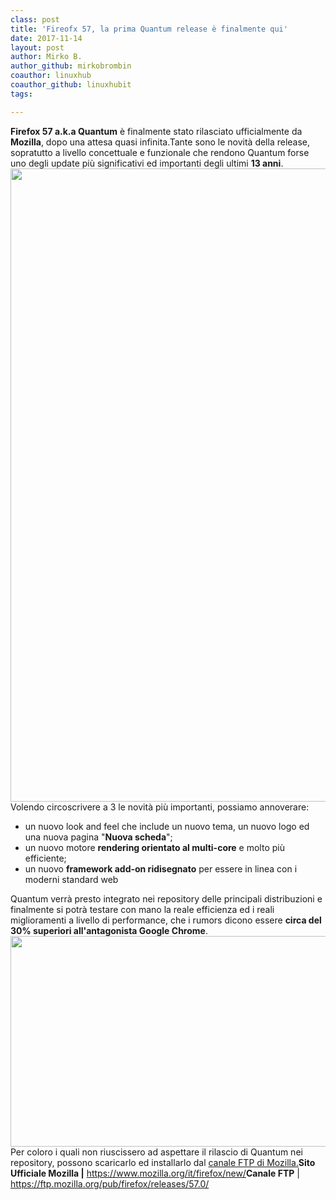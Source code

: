 ```yaml
---
class: post
title: 'Fireofx 57, la prima Quantum release è finalmente qui'
date: 2017-11-14
layout: post
author: Mirko B.
author_github: mirkobrombin
coauthor: linuxhub
coauthor_github: linuxhubit
tags:

---
```

<strong>Firefox 57 a.k.a Quantum</strong> è finalmente stato rilasciato ufficialmente da <strong>Mozilla</strong>, dopo una attesa quasi infinita.Tante sono le novità della release, sopratutto a livello concettuale e funzionale che rendono Quantum forse uno degli update più significativi ed importanti degli ultimi <strong>13 anni</strong>.<img class="aligncenter size-full wp-image-2938 size-full wp-image-215" src="https://linuxhub.it/wordpress/wp-content/uploads/2017/11/Schermata-del-2017-11-14-17.35.02.png" alt="" width="1396" height="1013" />Volendo circoscrivere a 3 le novità più importanti, possiamo annoverare:<ul>    <li>un nuovo look and feel che include un nuovo tema, un nuovo logo ed una nuova pagina "<strong>Nuova scheda</strong>";</li>    <li>un nuovo motore <strong>rendering orientato al multi-core</strong> e molto più efficiente;</li>    <li>un nuovo <strong>framework add-on ridisegnato</strong> per essere in linea con i moderni standard web</li></ul>Quantum verrà presto integrato nei repository delle principali distribuzioni e finalmente si potrà testare con mano la reale efficienza ed i reali miglioramenti a livello di performance, che i rumors dicono essere <strong>circa del 30% superiori all'antagonista Google Chrome</strong>.<img class="aligncenter size-full wp-image-2939 size-full wp-image-216" src="https://linuxhub.it/wordpress/wp-content/uploads/2017/11/Schermata-da-2017-11-14-17-35-36.png" alt="" width="813" height="337" />Per coloro i quali non riuscissero ad aspettare il rilascio di Quantum nei repository, possono scaricarlo ed installarlo dal <a href="https://ftp.mozilla.org/pub/firefox/releases/57.0/">canale FTP di Mozilla.</a><strong>Sito Ufficiale Mozilla |</strong>  <a href="https://www.mozilla.org/it/firefox/new/">https://www.mozilla.org/it/firefox/new/</a><strong>Canale FTP</strong> | <a href="https://ftp.mozilla.org/pub/firefox/releases/57.0/">https://ftp.mozilla.org/pub/firefox/releases/57.0/</a>
